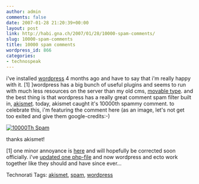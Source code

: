 ```yaml
---
author: admin
comments: false
date: 2007-01-28 21:20:39+00:00
layout: post
link: http://habi.gna.ch/2007/01/28/10000-spam-comments/
slug: 10000-spam-comments
title: 10000 spam comments
wordpress_id: 866
categories:
- technospeak
---
```


i've installed [wordpress](http://wordpress.org/) 4 months ago and have to say that i'm really happy with it. [1]
]wordpress has a big bunch of useful plugins and seems to run with much less resources on the server than my old cms, [movable type](http://www.movabletype.org/). and the best thing is that wordpress has a really great comment spam filter built in, [akismet](http://akismet.com/). today, akismet caught it's 10000th spammy comment.
to celebrate this, i'm featuring the comment here (as an image, let's not get too exited and give them google-credits:-)



[![10000Th Spam](http://habi.gna.ch/wp-content/uploads/2007/01/10000th-spam-tm.jpg)](http://habi.gna.ch/wp-content/uploads/2007/01/10000th-spam.png)



thanks akismet!

[1] one minor annoyance is [here](http://trac.wordpress.org/ticket/3662) and will hopefully be corrected soon officially. i've [updated one php-file](http://wordpress.org/support/topic/102276?replies=7) and now wordpress and ecto work together like they should and have since ever...





Technorati Tags: [akismet](http://www.technorati.com/tag/akismet), [spam](http://www.technorati.com/tag/spam), [wordpress](http://www.technorati.com/tag/wordpress)




